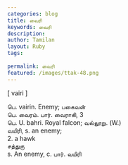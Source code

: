 ```yaml
---
categories: blog
title: வைரி
keywords: வைரி
description: 
author: Tamilan
layout: Ruby
tags: 
 
permalink: வைரி
featured: /images/ttak-48.png
---
```

  
[ vairi ]  
  
பெ. vairin. Enemy; பகைவன்  
பெ. வைரம். பார். வைராகி, 3  
பெ. U. bahri. Royal falcon; வல்லூறு. (W.)  
வயிரி, s. an enemy;   
2. a hawk  
சத்துரு  
s. An enemy, c. பார். வயிரி